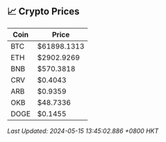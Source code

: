 ## 📈 Crypto Prices

| Coin | Price |
| ---- | ----- |
| BTC | $61898.1313 |
| ETH | $2902.9269 |
| BNB | $570.3818 |
| CRV | $0.4043 |
| ARB | $0.9359 |
| OKB | $48.7336 |
| DOGE | $0.1455 |

_Last Updated: 2024-05-15 13:45:02.886 +0800 HKT_